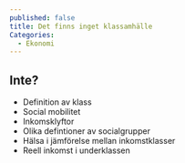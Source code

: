 ```yaml
---
published: false
title: Det finns inget klassamhälle
Categories: 
  - Ekonomi
---
```


## Inte?

- Definition av klass <br>
- Social mobilitet <br>
- Inkomsklyftor <br>
- Olika defintioner av socialgrupper <br>
- Hälsa i jämförelse mellan inkomstklasser <br>
- Reell inkomst i underklassen <br>
